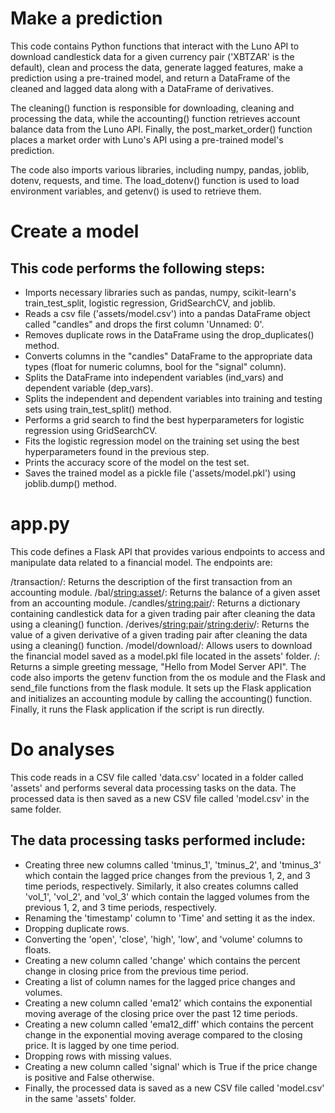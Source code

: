 # Make a prediction

This code contains Python functions that interact with the Luno API to download candlestick data for a given currency pair ('XBTZAR' is the default), clean and process the data, generate lagged features, make a prediction using a pre-trained model, and return a DataFrame of the cleaned and lagged data along with a DataFrame of derivatives.

The cleaning() function is responsible for downloading, cleaning and processing the data, while the accounting() function retrieves account balance data from the Luno API. Finally, the post_market_order() function places a market order with Luno's API using a pre-trained model's prediction.

The code also imports various libraries, including numpy, pandas, joblib, dotenv, requests, and time. The load_dotenv() function is used to load environment variables, and getenv() is used to retrieve them.

# Create a model

## This code performs the following steps:

- Imports necessary libraries such as pandas, numpy, scikit-learn's train_test_split, logistic regression, GridSearchCV, and joblib.
- Reads a csv file ('assets/model.csv') into a pandas DataFrame object called "candles" and drops the first column 'Unnamed: 0'.
- Removes duplicate rows in the DataFrame using the drop_duplicates() method.
- Converts columns in the "candles" DataFrame to the appropriate data types (float for numeric columns, bool for the "signal" column).
- Splits the DataFrame into independent variables (ind_vars) and dependent variable (dep_vars).
- Splits the independent and dependent variables into training and testing sets using train_test_split() method.
- Performs a grid search to find the best hyperparameters for logistic regression using GridSearchCV.
- Fits the logistic regression model on the training set using the best hyperparameters found in the previous step.
- Prints the accuracy score of the model on the test set.
- Saves the trained model as a pickle file ('assets/model.pkl') using joblib.dump() method.

# app.py

This code defines a Flask API that provides various endpoints to access and manipulate data related to a financial model. The endpoints are:

/transaction/: Returns the description of the first transaction from an accounting module.
/bal/<string:asset>/: Returns the balance of a given asset from an accounting module.
/candles/<string:pair>/: Returns a dictionary containing candlestick data for a given trading pair after cleaning the data using a cleaning() function.
/derives/<string:pair>/<string:deriv>/: Returns the value of a given derivative of a given trading pair after cleaning the data using a cleaning() function.
/model/download/: Allows users to download the financial model saved as a model.pkl file located in the assets' folder.
/: Returns a simple greeting message, "Hello from Model Server API".
The code also imports the getenv function from the os module and the Flask and send_file functions from the flask module. It sets up the Flask application and initializes an accounting module by calling the accounting() function. Finally, it runs the Flask application if the script is run directly.

# Do analyses

This code reads in a CSV file called 'data.csv' located in a folder called 'assets' and performs several data processing tasks on the data. The processed data is then saved as a new CSV file called 'model.csv' in the same folder.

## The data processing tasks performed include:

- Creating three new columns called 'tminus_1', 'tminus_2', and 'tminus_3' which contain the lagged price changes from the previous 1, 2, and 3 time periods, respectively. Similarly, it also creates columns called 'vol_1', 'vol_2', and 'vol_3' which contain the lagged volumes from the previous 1, 2, and 3 time periods, respectively.
- Renaming the 'timestamp' column to 'Time' and setting it as the index.
- Dropping duplicate rows.
- Converting the 'open', 'close', 'high', 'low', and 'volume' columns to floats.
- Creating a new column called 'change' which contains the percent change in closing price from the previous time period.
- Creating a list of column names for the lagged price changes and volumes.
- Creating a new column called 'ema12' which contains the exponential moving average of the closing price over the past 12 time periods.
- Creating a new column called 'ema12_diff' which contains the percent change in the exponential moving average compared to the closing price. It is lagged by one time period.
- Dropping rows with missing values.
- Creating a new column called 'signal' which is True if the price change is positive and False otherwise.
- Finally, the processed data is saved as a new CSV file called 'model.csv' in the same 'assets' folder.